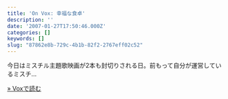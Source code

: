 ```yaml
---
title: 'On Vox: 幸福な食卓'
description: ''
date: '2007-01-27T17:50:46.000Z'
categories: []
keywords: []
slug: "87862e8b-729c-4b1b-82f2-2767eff02c52"
---
```

今日はミスチル主題歌映画が2本も封切りされる日。前もって自分が運営しているミスチ…

[» Voxで読む](http://qli.vox.com/library/post/%E5%B9%B8%E7%A6%8F%E3%81%AA%E9%A3%9F%E5%8D%93.html)